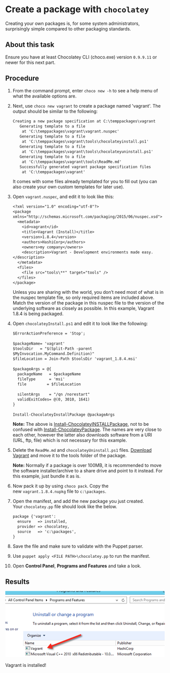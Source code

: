 # Create a package with `chocolatey`

Creating your own packages is, for some system administrators, surprisingly simple compared to other packaging standards.

## About this task

Ensure you have at least Chocolatey CLI \(choco.exe\) version `0.9.9.11` or newer for this next part.

## Procedure

1.  From the command prompt, enter `choco new -h` to see a help menu of what the available options are.

2.  Next, use `choco new vagrant` to create a package named 'vagrant'. The output should be similar to the following:

    ```
    Creating a new package specification at C:\temppackages\vagrant
       Generating template to a file
        at 'C:\temppackages\vagrant\vagrant.nuspec'
       Generating template to a file
        at 'C:\temppackages\vagrant\tools\chocolateyinstall.ps1'
       Generating template to a file
        at 'C:\temppackages\vagrant\tools\chocolateyuninstall.ps1'
       Generating template to a file
        at 'C:\temppackages\vagrant\tools\ReadMe.md'
       Successfully generated vagrant package specification files
        at 'C:\temppackages\vagrant'
    
    ```

    It comes with some files already templated for you to fill out \(you can also create your own custom templates for later use\).

3.  Open `vagrant.nuspec`, and edit it to look like this:

    ```
    <?xml version="1.0" encoding="utf-8"?>
    <package xmlns="http://schemas.microsoft.com/packaging/2015/06/nuspec.xsd">
      <metadata>
        <id>vagrant</id>
        <title>Vagrant (Install)</title>
        <version>1.8.4</version>
        <authors>HashiCorp</authors>
        <owners>my company</owners>
        <description>Vagrant - Development environments made easy.</description>
      </metadata>
      <files>
        <file src="tools\**" target="tools" />
      </files>
    </package>
    
    ```

    Unless you are sharing with the world, you don’t need most of what is in the nuspec template file, so only required items are included above. Match the version of the package in this nuspec file to the version of the underlying software as closely as possible. In this example, Vagrant 1.8.4 is being packaged. 

4.  Open `chocolateyInstall.ps1` and edit it to look like the following:

    ```
    $ErrorActionPreference = 'Stop';
    
    $packageName= 'vagrant'
    $toolsDir   = "$(Split-Path -parent $MyInvocation.MyCommand.Definition)"
    $fileLocation = Join-Path $toolsDir 'vagrant_1.8.4.msi'
    
    $packageArgs = @{
      packageName   = $packageName
      fileType      = 'msi'
      file         = $fileLocation
    
      silentArgs    = "/qn /norestart"
      validExitCodes= @(0, 3010, 1641)
    }
    
    Install-ChocolateyInstallPackage @packageArgs
    ```

    **Note:** The above is [Install-ChocolateyINSTALLPackage](https://github.com/chocolatey/choco/wiki/HelpersInstallChocolateyInstallPackage), not to be confused with [Install-ChocolateyPackage](https://github.com/chocolatey/choco/wiki/HelpersInstallChocolateyPackage). The names are very close to each other, however the latter also downloads software from a URI \(URL, ftp, file\) which is not necessary for this example.

5.  Delete the `ReadMe.md` and `chocolateyUninstall.ps1` files. [Download Vagrant](https://www.vagrantup.com/downloads.html) and move it to the tools folder of the package.

    **Note:** Normally if a package is over 100MB, it is recommended to move the software installer/archive to a share drive and point to it instead. For this example, just bundle it as is.

6.  Now pack it up by using `choco pack`. Copy the new `vagrant.1.8.4.nupkg` file to `c:\packages`.

7.  Open the manifest, and add the new package you just created. Your `chocolatey.pp` file should look like the below.

    ```
    package {'vagrant':
      ensure   => installed,
      provider => chocolatey,
      source   => 'c:\packages',
    }
    ```

8.  Save the file and make sure to validate with the Puppet parser.

9.  Use `puppet apply <FILE PATH>\chocolatey.pp` to run the manifest.

10. Open **Control Panel**, **Programs and Features** and take a look.


## Results

![A screenshot of the Programs and Features window, with Vagrant listed as an installed program.](choco_vagrant_installed.png)

Vagrant is installed!

